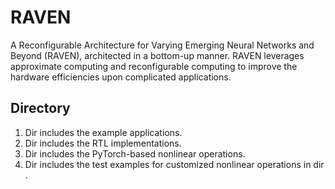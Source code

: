 # RAVEN
A Reconfigurable Architecture for Varying Emerging Neural Networks and Beyond (RAVEN), architected in a bottom-up manner.
RAVEN leverages approximate computing and reconfigurable computing to improve the hardware efficiencies upon complicated applications.

## Directory
1. Dir <app> includes the example applications.
2. Dir <hw> includes the RTL implementations.
3. Dir <pe> includes the PyTorch-based nonlinear operations.
4. Dir <test> includes the test examples for customized nonlinear operations in dir <pe>.

